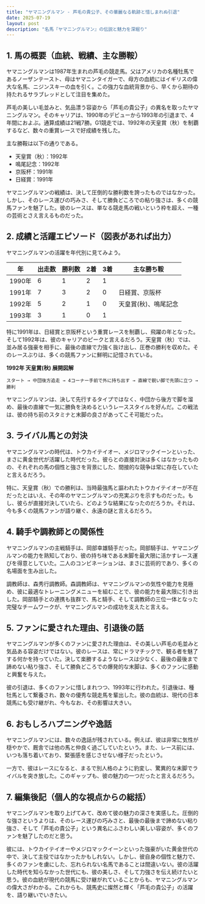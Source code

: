 ```yaml
---
title: "ヤマニングルマン - 芦毛の貴公子、その華麗なる軌跡と惜しまれぬ引退"
date: 2025-07-19
layout: post
description: "名馬『ヤマニングルマン』の伝説と魅力を深堀り"
---
```


## 1. 馬の概要（血統、戦績、主な勝鞍）

ヤマニングルマンは1987年生まれの芦毛の競走馬。父はアメリカの名種牡馬であるノーザンテースト、母はヤマニンタイガーで、母方の血統にはイギリスの偉大な名馬、ニジンスキーの血を引く。この強力な血統背景から、早くから期待の持たれるサラブレッドとして注目を集めた。

芦毛の美しい毛並みと、気品漂う容姿から「芦毛の貴公子」の異名を取ったヤマニングルマン。そのキャリアは、1990年のデビューから1993年の引退まで、4年間におよぶ。通算成績は21戦7勝。G1競走では、1992年の天皇賞（秋）を制覇するなど、数々の重賞レースで好成績を残した。

主な勝鞍は以下の通りである。

* 天皇賞（秋）：1992年
* 鳴尾記念：1992年
* 京阪杯：1991年
* 日経賞：1991年


ヤマニングルマンの戦績は、決して圧倒的な勝利数を誇ったものではなかった。しかし、そのレース運びの巧みさ、そして勝負どころでの粘り強さは、多くの競馬ファンを魅了した。彼のレースは、単なる競走馬の戦いという枠を超え、一種の芸術とさえ言えるものだった。


## 2. 成績と活躍エピソード（図表があれば出力）

ヤマニングルマンの活躍を年代別に見てみよう。


| 年 | 出走数 | 勝利数 | 2着 | 3着 | 主な勝ち鞍 |
|---|---|---|---|---|---|
| 1990年 | 6 | 1 | 2 | 1 |  |
| 1991年 | 7 | 3 | 2 | 0 | 日経賞、京阪杯 |
| 1992年 | 5 | 2 | 1 | 0 | 天皇賞(秋)、鳴尾記念 |
| 1993年 | 3 | 1 | 0 | 1 |  |


特に1991年は、日経賞と京阪杯という重賞レースを制覇し、飛躍の年となった。そして1992年は、彼のキャリアのピークと言えるだろう。天皇賞（秋）では、並み居る強豪を相手に、最後の直線で力強く抜け出し、圧巻の勝利を収めた。そのレースぶりは、多くの競馬ファンに鮮明に記憶されている。

**1992年 天皇賞(秋) 展開図解**

```
スタート → 中団後方追走 → 4コーナー手前で外に持ち出す → 直線で鋭い脚で先頭に立つ → 勝利
```

ヤマニングルマンは、決して先行するタイプではなく、中団から後方で脚を溜め、最後の直線で一気に勝負を決めるというレーススタイルを好んだ。この戦法は、彼の持ち前のスタミナと末脚の良さがあってこそ可能だった。


## 3. ライバル馬との対決

ヤマニングルマンの時代は、トウカイテイオー、メジロマックイーンといった、まさに黄金世代が活躍した時代だった。彼らとの直接対決は多くはなかったものの、それぞれの馬の個性と強さを背景にした、間接的な競争は常に存在していたと言えるだろう。

特に、天皇賞（秋）での勝利は、当時最強馬と謳われたトウカイテイオーが不在だったとはいえ、その年のヤマニングルマンの充実ぶりを示すものだった。もし、彼らが直接対決していたら、どのような結果になったのだろうか。それは、今も多くの競馬ファンが語り継ぐ、永遠の謎と言えるだろう。


## 4. 騎手や調教師との関係性

ヤマニングルマンの主戦騎手は、岡部幸雄騎手だった。岡部騎手は、ヤマニングルマンの能力を熟知しており、彼の持ち味である末脚を最大限に活かすレース運びを得意としていた。二人のコンビネーションは、まさに芸術的であり、多くの名場面を生み出した。

調教師は、森秀行調教師。森調教師は、ヤマニングルマンの気性や能力を見極め、彼に最適なトレーニングメニューを組むことで、彼の能力を最大限に引き出した。岡部騎手との連携も抜群で、馬と騎手、そして調教師の三位一体となった完璧なチームワークが、ヤマニングルマンの成功を支えたと言える。


## 5. ファンに愛された理由、引退後の話

ヤマニングルマンが多くのファンに愛された理由は、その美しい芦毛の毛並みと気品ある容姿だけではない。彼のレースは、常にドラマチックで、観る者を魅了する何かを持っていた。決して楽勝するようなレースは少なく、最後の最後まで諦めない粘り強さ、そして勝負どころでの爆発的な末脚は、多くのファンに感動と興奮を与えた。

彼の引退は、多くのファンに惜しまれつつ、1993年に行われた。引退後は、種牡馬として繋養され、数々の優秀な競走馬を輩出した。彼の血統は、現代の日本競馬にも受け継がれ、今もなお、その影響は大きい。


## 6. おもしろハプニングや逸話

ヤマニングルマンには、数々の逸話が残されている。例えば、彼は非常に気性が穏やかで、厩舎では他の馬と仲良く過ごしていたという。また、レース前には、いつも落ち着いており、緊張感を感じさせない様子だったという。

一方で、彼はレースになると、まるで別人格のように豹変し、驚異的な末脚でライバルを突き放した。このギャップも、彼の魅力の一つだったと言えるだろう。


## 7. 編集後記（個人的な視点からの総括）

ヤマニングルマンを取り上げてみて、改めて彼の魅力の深さを実感した。圧倒的な強さというよりは、そのレース運びの巧みさと、最後の最後まで諦めない粘り強さ、そして「芦毛の貴公子」という異名にふさわしい美しい容姿が、多くのファンを魅了したのだと思う。

彼には、トウカイテイオーやメジロマックイーンといった強豪がいた黄金世代の中で、決して主役ではなかったかもしれない。しかし、彼自身の個性と魅力で、多くのファンを虜にした、忘れられない名馬であることは間違いない。彼の活躍した時代を知らなかった世代にも、彼の美しさ、そして力強さを伝え続けたいと思う。彼の血統が現代の競馬に受け継がれていることからも、ヤマニングルマンの偉大さがわかる。これからも、競馬史に燦然と輝く「芦毛の貴公子」の活躍を、語り継いでいきたい。
